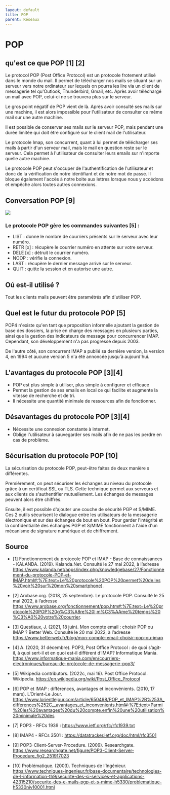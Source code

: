```yaml
---
layout: default
title: POP
parent: Réseaux
---
```


# POP

## qu'est ce que POP [1] [2]

Le protocol POP (Post Office Protocol) est un protocole frotement utilisé dans le monde du mail. Il permet de télécharger nos mails se situant sur un serveur vers notre ordinateur sur lequels on pourra les lire via un client de messagerie tel qu'Outlook, Thunderbird, Gmail, etc. Après avoir téléchargé un mail avec POP, celui-ci ne se trouvera plus sur le serveur.

Le gros point négatif de POP vient de là. Après avoir consulté ses mails sur une machine, il est alors impossible pour l'utilisateur de consulter ce même mail sur une autre machine.

Il est possible de conserver ses mails sur le serveur POP, mais pendant une durée limitée qui doit être configuré sur le client mail de l'utilisateur.

Le protocole Imap, son concurrent, quant à lui permet de télécharger ses mails à partir d'un serveur mail, mais le mail en question reste sur le serveur. Cela permet à l'utilisateur de consulter leurs emails sur n'importe quelle autre machine. 

Le protocole POP peut s'occuper de l'authentification de l'utilisateur et donc de la vérification de notre identifiant et de notre mot de passe. Il bloque également l'accès à notre boite aux lettres lorsque nous y accédons et empêche alors toutes autres connexions.

## Conversation POP [9]

![](https://github.com/WassimBouhdid/Wiki-TI/blob/main/Assets/Images/conversation%20POP3.PNG)

### Le protocole POP gère les commandes suivantes [5] : 

* LIST : donne le nombre de courriers présents sur le serveur avec leur numéro.
* RETR [x] : récupère le courrier numéro en attente sur votre serveur.
* DELE [x] : détruit le courrier numéro.
* NOOP : vérifie la connexion.
* LAST : récupère le dernier message arrivé sur le serveur.
* QUIT : quitte la session et en autorise une autre.

## Oú est-il utilisé ?

Tout les clients mails peuvent être paramétrés afin d'utiliser POP.

## Quel est le futur du protocole POP [5]

POP4 n'existe qu'en tant que proposition informelle ajoutant la gestion de base des dossiers, la prise en charge des messages en plusieurs parties, ainsi que la gestion des indicateurs de message pour concurrencer IMAP. 
Cependant, son développement n'a pas progressé depuis 2003.

De l'autre côté, son concurrent IMAP a publié sa dernière version, la version 4, en 1994 et aucune version 5 n'a été annoncée jusqu'à aujourd'hui.

## L'avantages du protocole POP [3][4]

* POP est plus simple à utiliser, plus simple à configurer et efficace
* Permet la gestion de ses emails en local ce qui facilite et augmente la vitesse de recherche et de tri.
* Il nécessite une quantité minimale de ressources afin de fonctionner.

## Désavantages du protocole POP [3][4]

* Nécessite une connexion constante à internet.
* Oblige l'utilisateur à sauvegarder ses mails afin de ne pas les perdre en cas de problème.

## Sécurisation du protocole POP [10]

La sécurisation du protocole POP, peut-être faites de deux manière s
différentes. 

Premièrement, on peut sécuriser les échanges au niveau du protocole grâce 
à un certificat SSL ou TLS. Cette technique permet aux serveurs et aux 
clients de s'authentifier mutuellement. Les échanges de messages peuvent 
alors être chiffrés.

Ensuite, il est possible d'ajouter une couche de sécurité PGP et S/MIME. 
Ces 2 outils sécurisent le dialogue entre les utilisateurs de la 
messagerie électronique et sur des échanges de bout en bout.
Pour garder l'intégrité et la confidentialité des échanges PGP et S/MIME 
fonctionnent à l'aide d'un mécanisme de signature numérique et de 
chiffrement.

## Source

* [1] Fonctionnement du protocole POP et IMAP - Base de connaissances - KALANDA. (2019). Kalanda.Net. Consulté le 27 mai 2022, à l’adresse https://www.kalanda.net/apps/index.php/knowledgebase/27/Fonctionnement-du-protocole-POP-et-IMAP.html#:%7E:text=Le%20protocole%20POP%20permet%20de,les%20voir%20sur%20mon%20smartphone).

* [2] Arobase.org. (2018, 25 septembre). Le protocole POP. Consulté le 25 mai 2022, à l’adresse https://www.arobase.org/fonctionnement/pop.htm#:%7E:text=Le%20protocole%20POP%20g%C3%A8re%20l,m%C3%AAme%20temps%20%C3%A0%20votre%20courrier.

* [3] Questiaux, J. (2021, 18 juin). Mon compte email : choisir POP ou IMAP ? Better Web. Consulté le 20 mai 2022, à l’adresse https://www.betterweb.fr/blog/mon-compte-email-choisir-pop-ou-imap

* [4] A. (2020, 31 décembre). POP3, Post Office Protocol : de quoi s’agit-il, à quoi sert-il et en quoi est-il différent d’IMAP? Informatique Mania. https://www.informatique-mania.com/en/courriers-electroniques/bureau-de-protocole-de-messagerie-pop3/

* [5] Wikipedia contributors. (2022c, mai 16). Post Office Protocol. Wikipedia. https://en.wikipedia.org/wiki/Post_Office_Protocol

* [6] POP et IMAP : différences, avantages et inconvénients. (2010, 17 mars). L’Orient-Le Jour. https://www.lorientlejour.com/article/650498/POP_et_IMAP%2B%253A_differences%252C__avantages_et_inconvenients.html#:%7E:text=Parmi%20les%20avantages%20du%20compte,enfin%20une%20utilisation%20minimale%20des

* [7] POP3 - RFCs 1939 : https://www.ietf.org/rfc/rfc1939.txt

* [8] IMAP4 - RFCs 3501 : https://datatracker.ietf.org/doc/html/rfc3501

* [9] POP3-Client-Server-Procedure. (2009). Researchgate. https://www.researchgate.net/figure/POP3-Client-Server-Procedure_fig2_251917023

* [10] Problématique. (2003). Techniques de l’Ingénieur. https://www.techniques-ingenieur.fr/base-documentaire/technologies-de-l-information-th9/securite-des-si-services-et-applications-42315210/securite-des-e-mails-pgp-et-s-mime-h5330/problematique-h5330niv10001.html